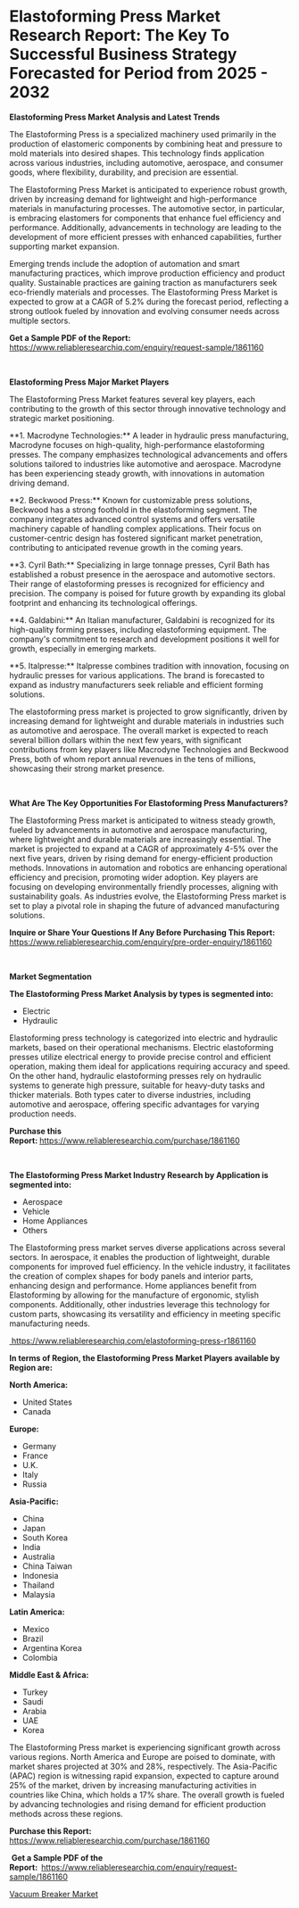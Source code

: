 <p><h1>Elastoforming Press Market Research Report: The Key To Successful Business Strategy Forecasted for Period from 2025 - 2032</h1></p><p><strong>Elastoforming Press Market Analysis and Latest Trends</strong></p>
<p><p>The Elastoforming Press is a specialized machinery used primarily in the production of elastomeric components by combining heat and pressure to mold materials into desired shapes. This technology finds application across various industries, including automotive, aerospace, and consumer goods, where flexibility, durability, and precision are essential.</p><p>The Elastoforming Press Market is anticipated to experience robust growth, driven by increasing demand for lightweight and high-performance materials in manufacturing processes. The automotive sector, in particular, is embracing elastomers for components that enhance fuel efficiency and performance. Additionally, advancements in technology are leading to the development of more efficient presses with enhanced capabilities, further supporting market expansion.</p><p>Emerging trends include the adoption of automation and smart manufacturing practices, which improve production efficiency and product quality. Sustainable practices are gaining traction as manufacturers seek eco-friendly materials and processes. The Elastoforming Press Market is expected to grow at a CAGR of 5.2% during the forecast period, reflecting a strong outlook fueled by innovation and evolving consumer needs across multiple sectors.</p></p>
<p><strong>Get a Sample PDF of the Report:&nbsp;</strong> <a href="https://www.reliableresearchiq.com/enquiry/request-sample/1861160?utm_campaign=2291&utm_medium=2&utm_source=Github&utm_content=ia&utm_term=28022025&utm_id=elastoforming-press">https://www.reliableresearchiq.com/enquiry/request-sample/1861160</a></p>
<p>&nbsp;</p>
<p><strong>Elastoforming Press Major Market Players</strong></p>
<p><p>The Elastoforming Press Market features several key players, each contributing to the growth of this sector through innovative technology and strategic market positioning.</p><p>**1. Macrodyne Technologies:** A leader in hydraulic press manufacturing, Macrodyne focuses on high-quality, high-performance elastoforming presses. The company emphasizes technological advancements and offers solutions tailored to industries like automotive and aerospace. Macrodyne has been experiencing steady growth, with innovations in automation driving demand.</p><p>**2. Beckwood Press:** Known for customizable press solutions, Beckwood has a strong foothold in the elastoforming segment. The company integrates advanced control systems and offers versatile machinery capable of handling complex applications. Their focus on customer-centric design has fostered significant market penetration, contributing to anticipated revenue growth in the coming years.</p><p>**3. Cyril Bath:** Specializing in large tonnage presses, Cyril Bath has established a robust presence in the aerospace and automotive sectors. Their range of elastoforming presses is recognized for efficiency and precision. The company is poised for future growth by expanding its global footprint and enhancing its technological offerings.</p><p>**4. Galdabini:** An Italian manufacturer, Galdabini is recognized for its high-quality forming presses, including elastoforming equipment. The company's commitment to research and development positions it well for growth, especially in emerging markets.</p><p>**5. Italpresse:** Italpresse combines tradition with innovation, focusing on hydraulic presses for various applications. The brand is forecasted to expand as industry manufacturers seek reliable and efficient forming solutions.</p><p>The elastoforming press market is projected to grow significantly, driven by increasing demand for lightweight and durable materials in industries such as automotive and aerospace. The overall market is expected to reach several billion dollars within the next few years, with significant contributions from key players like Macrodyne Technologies and Beckwood Press, both of whom report annual revenues in the tens of millions, showcasing their strong market presence.</p></p>
<p>&nbsp;</p>
<p><strong>What Are The Key Opportunities For Elastoforming Press Manufacturers?</strong></p>
<p><p>The Elastoforming Press market is anticipated to witness steady growth, fueled by advancements in automotive and aerospace manufacturing, where lightweight and durable materials are increasingly essential. The market is projected to expand at a CAGR of approximately 4-5% over the next five years, driven by rising demand for energy-efficient production methods. Innovations in automation and robotics are enhancing operational efficiency and precision, promoting wider adoption. Key players are focusing on developing environmentally friendly processes, aligning with sustainability goals. As industries evolve, the Elastoforming Press market is set to play a pivotal role in shaping the future of advanced manufacturing solutions.</p></p>
<p><strong>Inquire or Share Your Questions If Any Before Purchasing This Report:</strong> <a href="https://www.reliableresearchiq.com/enquiry/pre-order-enquiry/1861160?utm_campaign=2291&utm_medium=2&utm_source=Github&utm_content=ia&utm_term=28022025&utm_id=elastoforming-press">https://www.reliableresearchiq.com/enquiry/pre-order-enquiry/1861160</a></p>
<p>&nbsp;</p>
<p><strong>Market Segmentation</strong></p>
<p><strong>The Elastoforming Press Market Analysis by types is segmented into:</strong></p>
<p><ul><li>Electric</li><li>Hydraulic</li></ul></p>
<p><p>Elastoforming press technology is categorized into electric and hydraulic markets, based on their operational mechanisms. Electric elastoforming presses utilize electrical energy to provide precise control and efficient operation, making them ideal for applications requiring accuracy and speed. On the other hand, hydraulic elastoforming presses rely on hydraulic systems to generate high pressure, suitable for heavy-duty tasks and thicker materials. Both types cater to diverse industries, including automotive and aerospace, offering specific advantages for varying production needs.</p></p>
<p><strong>Purchase this Report:&nbsp;</strong><a href="https://www.reliableresearchiq.com/purchase/1861160?utm_campaign=2291&utm_medium=2&utm_source=Github&utm_content=ia&utm_term=28022025&utm_id=elastoforming-press">https://www.reliableresearchiq.com/purchase/1861160</a></p>
<p>&nbsp;</p>
<p><strong>The Elastoforming Press Market Industry Research by Application is segmented into:</strong></p>
<p><ul><li>Aerospace</li><li>Vehicle</li><li>Home Appliances</li><li>Others</li></ul></p>
<p><p>The Elastoforming press market serves diverse applications across several sectors. In aerospace, it enables the production of lightweight, durable components for improved fuel efficiency. In the vehicle industry, it facilitates the creation of complex shapes for body panels and interior parts, enhancing design and performance. Home appliances benefit from Elastoforming by allowing for the manufacture of ergonomic, stylish components. Additionally, other industries leverage this technology for custom parts, showcasing its versatility and efficiency in meeting specific manufacturing needs.</p></p>
<p><a href="https://www.reliableresearchiq.com/elastoforming-press-r1861160?utm_campaign=2291&utm_medium=2&utm_source=Github&utm_content=ia&utm_term=28022025&utm_id=elastoforming-press">&nbsp;https://www.reliableresearchiq.com/elastoforming-press-r1861160</a></p>
<p><strong>In terms of Region, the Elastoforming Press Market Players available by Region are:</strong></p>
<p>
    <p> <strong> North America: </strong>
        <ul>
            <li>United States</li>
            <li>Canada</li>
        </ul>
        </p> 
    <p> <strong> Europe: </strong>
        <ul>
            <li>Germany</li>
            <li>France</li>
            <li>U.K.</li>
            <li>Italy</li>
            <li>Russia</li>
        </ul>
        </p> 
    <p> <strong> Asia-Pacific: </strong>
        <ul>
            <li>China</li>
            <li>Japan</li>
            <li>South Korea</li>
            <li>India</li>
            <li>Australia</li>
            <li>China Taiwan</li>
            <li>Indonesia</li>
            <li>Thailand</li>
            <li>Malaysia</li>
        </ul>
        </p> 
    <p> <strong> Latin America: </strong>
        <ul>
            <li>Mexico</li>
            <li>Brazil</li>
            <li>Argentina Korea</li>
            <li>Colombia</li>
        </ul>
        </p> 
    <p> <strong> Middle East & Africa: </strong>
        <ul>
            <li>Turkey</li>
            <li>Saudi</li>
            <li>Arabia</li>
            <li>UAE</li>
            <li>Korea</li>
        </ul>
    </p>
    </p>
<p><p>The Elastoforming Press market is experiencing significant growth across various regions. North America and Europe are poised to dominate, with market shares projected at 30% and 28%, respectively. The Asia-Pacific (APAC) region is witnessing rapid expansion, expected to capture around 25% of the market, driven by increasing manufacturing activities in countries like China, which holds a 17% share. The overall growth is fueled by advancing technologies and rising demand for efficient production methods across these regions.</p></p>
<p><strong>Purchase this Report: </strong><a href="https://www.reliableresearchiq.com/purchase/1861160?utm_campaign=2291&utm_medium=2&utm_source=Github&utm_content=ia&utm_term=28022025&utm_id=elastoforming-press">https://www.reliableresearchiq.com/purchase/1861160</a></p>
<p>&nbsp;<strong>Get a Sample PDF of the Report:&nbsp;&nbsp;</strong><a href="https://www.reliableresearchiq.com/enquiry/request-sample/1861160?utm_campaign=2291&utm_medium=2&utm_source=Github&utm_content=ia&utm_term=28022025&utm_id=elastoforming-press">https://www.reliableresearchiq.com/enquiry/request-sample/1861160</a></p>
<p><strong></strong></p>
<p><p><a href="https://github.com/biyajausenik/Market-Research-Report-List-1/blob/main/vacuum-breaker-market.md?utm_campaign=2291&utm_medium=2&utm_source=Github&utm_content=ia&utm_term=28022025&utm_id=elastoforming-press">Vacuum Breaker Market</a></p></p>